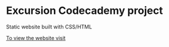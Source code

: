 # Excursion Codecademy project


Static website built with CSS/HTML

[To view the website visit](http://www.andrewpham.ca/excursion) 
